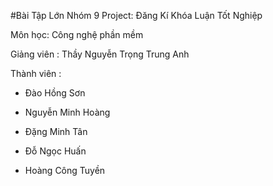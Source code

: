 #Bài Tập Lớn Nhóm 9
Project: Đăng Kí Khóa Luận Tốt Nghiệp

Môn học: Công nghệ phần mềm

Giảng viên : Thầy Nguyễn Trọng Trung Anh

Thành viên :

- Đào Hồng Sơn

- Nguyễn Minh Hoàng

- Đặng Minh Tân

- Đỗ Ngọc Huấn

- Hoàng Công Tuyền
